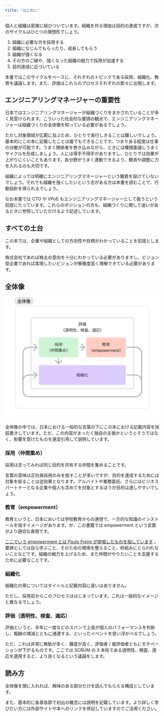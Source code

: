 ```yaml
---
title: "はじめに"
---
```


個人と組織は密接に結びついています。組織を作る理由は目的の達成ですが、次のサイクルはひとつの理想形でしょう。

1. 組織に必要な方を採用する
2. 組織になじんでもらったり、成長してもらう
3. 組織が強くなる
4. その方のご縁や、強くなった組織の魅力で採用が加速する
5. 目的達成に近づいている

本書ではこのサイクルをベースに、それぞれのトピックである採用、組織化、教育を議論します。また、評価はこれらのプロセスそれぞれの節々に出現します。

## エンジニアリングマネージャーの重要性

日本ではエンジニアリングマネージャーが組織づくりをまかされていることが多く見受けられます。こういった社会的な要請の観点で、エンジニアリングマネージャーは組織づくりの全体像を知っている必要があるでしょう。

ただし対象領域が広範に及ぶため、ひとりで実行しきることは難しいでしょう。基本的にこの本に記載したことは誰でもできることです。つまりある程度は仕事の分散が可能です。うまく関係者を巻き込みながら、ときには権限委譲しうまくサイクルを形成しましょう。人には得手不得手がありますし、ひとりでは効果が上がりにくいこともあります。各分野がうまく連動できるよう、観測や調整に力を入れるのも大切です。

組織によっては明確にエンジニアリングマネージャーという職責を設けていないでしょう。それでも組織を強くしたいという志がある方は本書を読むことで、行動指針を得られるでしょう。

なお本書では CTO や VPoE もエンジニアリングマネージャーとして扱うという前提にたっています。これらのポジションの方も、組織づくりに関して迷いがあるときに参照していただけるよう記述しています。

## すべての土台

この本では、企業や組織としての方向性や目標がわかっていることを前提とします。

株式会社であれば株主の意向を十分にわかっている必要がありますし、ビジョン型企業であれば実現したいビジョンが解像度高く理解できている必要があります。

## 全体像

![全体像](/images/organization-spiral/summary.png)

全体像の中では、日本における一般的な言葉の下にこの本における記載内容を括弧書きしています。ただ、この内容がまったく独自の主張かというとそうではなく、影響を受けたものを適宜引用して説明しています。

### 採用（仲間集め）

採用は言ってみれば同じ目的を共有する仲間を集めることです。

言葉の意味は正社員採用のみを指すことが多いですが、目的を達成するためには対象を絞ることは逆効果となります。アルバイトや業務委託、さらにはビジネスパートナーとなる企業や個人も含めてを対象とするほうが目的は達しやすいでしょう。

### 教育（empowerment）

教育というと、日本においては学校教育からの連想で、一方的な知識のインストールを指すイメージがあります。が、この書籍では empowerment という言葉がより適切な表現です。

[ここでいう empowerment とは Paulo Freire が提唱したものを指しています](https://ja.wikipedia.org/wiki/%E3%82%A8%E3%83%B3%E3%83%91%E3%83%AF%E3%83%BC%E3%83%A1%E3%83%B3%E3%83%88) 。要諦としては自ら学ぶこと、そのための環境を整えること、枠組みにとらわれないことなどです。組織の戦力を上げるため、また仲間がやりたいことを支援するために必要なことです。

### 組織化

組織化の章についてはタイトルと記載内容に違いはありません。

ただし、採用前からこのプロセスははじまっています。これは一般的なイメージと異なるでしょう。

### 評価（透明性、検査、適応）

評価というと、半年に一度などのスパンで上長が個人のパフォーマンスを判断し、報酬の増減とともに通達する、といったイベントを思い浮かべるでしょう。

ただ、これは非常に無駄が多く、難度が高く、評価者 / 被評価者ともにモチベーションが下がるものです。ここでは SCRUM の 3 本柱である透明性、検査、適応を適用すると、より良くなるという議論をします。

## 読み方

全体像を頭に入れれば、興味のある部分だけを読んでもらえる構成としています。

また、基本的に各章各節で初出の概念には説明を記載しています。より詳しく学びたい方には外部サイトや本へのリンクを併記していますのでご活用ください。
